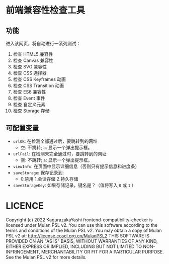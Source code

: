 # 前端兼容性检查工具

## 功能

进入该网页，将自动进行一系列测试：

01. 检查 HTML5 兼容性
02. 检查 Canvas 兼容性
03. 检查 SVG 兼容性
04. 检查 CSS 选择器
05. 检查 CSS Keyframes 动画
06. 检查 CSS Transition 动画
07. 检查 ES6 兼容性
08. 检查 Event 事件
09. 检查 自定义元素
10. 检查 Storage 存储

## 可配置变量

- `urlOK`: 在检测全部通过后，要跳转到的网址
  - 空: 不跳转; `a`: 显示一个弹出提示框。
- `urlFail`: 在检测未完全通过时，要跳转到的网址
  - 空: 不跳转; `a`: 显示一个弹出提示框。
- `viewInfo`: 在页面中显示详细信息（否则只有提示信息和进度条）
- `saveStorage`: 保存记录到:
  - 0.禁用 1.会话存储 2.持久存储
- `saveStorageKey`: 如果存储记录，键名是？（值将写入 `0` 或 `1` ）

# LICENCE

Copyright (c) 2022 KagurazakaYashi frontend-compatibility-checker is licensed under Mulan PSL v2. You can use this software according to the terms and conditions of the Mulan PSL v2. You may obtain a copy of Mulan PSL v2 at: http://license.coscl.org.cn/MulanPSL2 THIS SOFTWARE IS PROVIDED ON AN "AS IS" BASIS, WITHOUT WARRANTIES OF ANY KIND, EITHER EXPRESS OR IMPLIED, INCLUDING BUT NOT LIMITED TO NON-INFRINGEMENT, MERCHANTABILITY OR FIT FOR A PARTICULAR PURPOSE. See the Mulan PSL v2 for more details.
